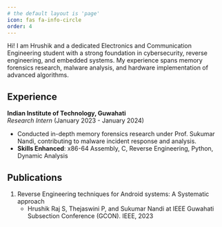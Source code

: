 ```yaml
---
# the default layout is 'page'
icon: fas fa-info-circle
order: 4
---
```

 <!--
> Add Markdown syntax content to file `_tabs/about.md`{: .filepath } and it will show up on this page.
{: .prompt-tip } -->

Hi! I am Hrushik and a dedicated Electronics and Communication Engineering student with a strong foundation in cybersecurity, reverse engineering, and embedded systems. My experience spans memory forensics research, malware analysis, and hardware implementation of advanced algorithms.

## Experience 

**Indian Institute of Technology, Guwahati**  
*Research Intern* (January 2023 - January 2024)  
- Conducted in-depth memory forensics research under Prof. Sukumar Nandi, contributing to malware incident response and analysis.  
- **Skills Enhanced**: x86-64 Assembly, C, Reverse Engineering, Python, Dynamic Analysis


## Publications

1. Reverse Engineering techniques for Android systems: A Systematic approach
   - Hrushik Raj S, Thejaswini P, and Sukumar Nandi at IEEE Guwahati Subsection Conference (GCON). IEEE, 2023

